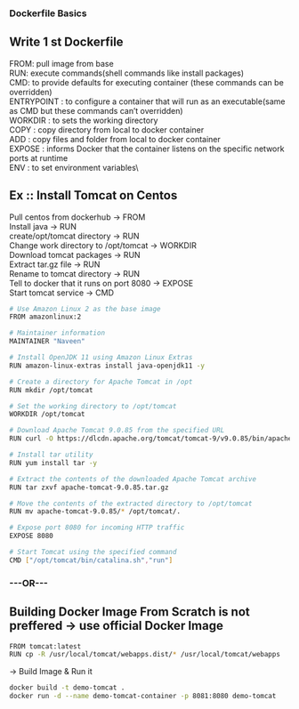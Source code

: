 ### Dockerfile Basics

## Write 1 st Dockerfile
FROM: pull image from base\
RUN: execute commands(shell commands like install packages)\
CMD: to provide defaults for executing container (these commands can be overridden)\
ENTRYPOINT : to configure a container that will run as an executable(same as CMD but these commands can’t overridden)\
WORKDIR : to sets the working directory\
COPY : copy directory from local to docker container\
ADD : copy files and folder from local to docker container\
EXPOSE : informs Docker that the container listens on the specific network ports at runtime\
ENV : to set environment variables\
## Ex :: Install Tomcat on Centos
Pull centos from dockerhub  → FROM\
Install java → RUN\
create/opt/tomcat directory → RUN\
Change work directory to /opt/tomcat → WORKDIR\
Download tomcat packages → RUN\
Extract tar.gz file → RUN\
Rename to tomcat directory → RUN\
Tell to docker that it runs on port 8080 → EXPOSE\
Start tomcat service → CMD
```bash
# Use Amazon Linux 2 as the base image
FROM amazonlinux:2

# Maintainer information
MAINTAINER "Naveen"

# Install OpenJDK 11 using Amazon Linux Extras
RUN amazon-linux-extras install java-openjdk11 -y

# Create a directory for Apache Tomcat in /opt
RUN mkdir /opt/tomcat

# Set the working directory to /opt/tomcat
WORKDIR /opt/tomcat

# Download Apache Tomcat 9.0.85 from the specified URL
RUN curl -O https://dlcdn.apache.org/tomcat/tomcat-9/v9.0.85/bin/apache-tomcat-9.0.85.tar.gz

# Install tar utility
RUN yum install tar -y

# Extract the contents of the downloaded Apache Tomcat archive
RUN tar zxvf apache-tomcat-9.0.85.tar.gz

# Move the contents of the extracted directory to /opt/tomcat
RUN mv apache-tomcat-9.0.85/* /opt/tomcat/.

# Expose port 8080 for incoming HTTP traffic
EXPOSE 8080

# Start Tomcat using the specified command
CMD ["/opt/tomcat/bin/catalina.sh","run"]
```
### ---OR---
## Building Docker Image From Scratch is not preffered → use official Docker Image
```bash
FROM tomcat:latest
RUN cp -R /usr/local/tomcat/webapps.dist/* /usr/local/tomcat/webapps
```
→ Build Image & Run it
```bash
docker build -t demo-tomcat .
docker run -d --name demo-tomcat-container -p 8081:8080 demo-tomcat
```
